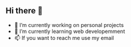 ## Hi there 👋
- 🔭 I’m currently working on personal projects
- 🌱 I’m currently learning web developemment
- 📫 If you want to reach me use my email

  
<!--
**Maelto-svg/Maelto-svg** is a ✨ _special_ ✨ repository because its `README.md` (this file) appears on your GitHub profile.

Here are some ideas to get you started:


- 👯 I’m looking to collaborate on ...
- 🤔 I’m looking for help with ...
- 💬 Ask me about ...
- 😄 Pronouns: ...
- ⚡ Fun fact: ...
-->
